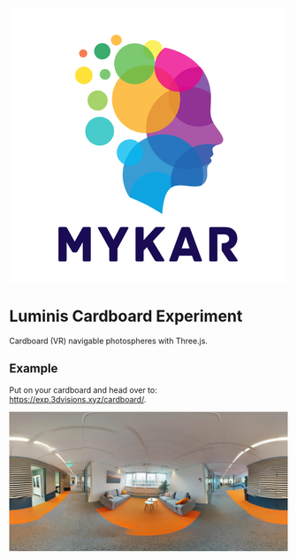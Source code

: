 ![alt tag](https://github.com/TommyTeaVee/Cardboard-office/blob/main/13.png)

# Luminis Cardboard Experiment
Cardboard (VR) navigable photospheres with Three.js.

## Example
Put on your cardboard and head over to: https://exp.3dvisions.xyz/cardboard/.


![alt tag](https://github.com/TommyTeaVee/Cardboard-office/blob/main/images/PANO_relax.jpg)
